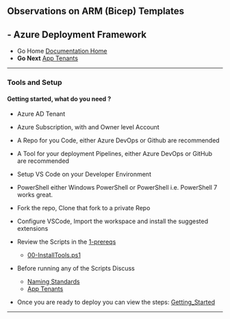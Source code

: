 ## Observations on ARM (Bicep) Templates 

## - Azure Deployment Framework ## 
- Go Home [Documentation Home](./index.md)
- **Go Next** [App Tenants](./App_Tenants.md)
* * *
### Tools and Setup
#### Getting started, what do you need ?
- Azure AD Tenant
- Azure Subscription, with and Owner level Account
- A Repo for you Code, either Azure DevOps or Github are recommended
- A Tool for your deployment Pipelines, either Azure DevOps or GitHub are recommended

- Setup VS Code on your Developer Environment 
- PowerShell either Windows PowerShell or PowerShell i.e. PowerShell 7 works great.
- Fork the repo, Clone that fork to a private Repo

- Configure VSCode, Import the workspace and install the suggested extensions
- Review the Scripts in the [1-prereqs](https://github.com/brwilkinson/AzureDeploymentFramework/tree/main/ADF/1-prereqs)
    - [00-InstallTools.ps1](https://github.com/brwilkinson/AzureDeploymentFramework/blob/main/ADF/1-prereqs/00-InstallTools.ps1)
- Before running any of the Scripts Discuss
    - [Naming Standards](./Naming_Standards.md)
    - [App Tenants](./App_Tenants.md)
- Once you are ready to deploy you can view the steps: [Getting_Started](./Getting_Started.md)
* * *
